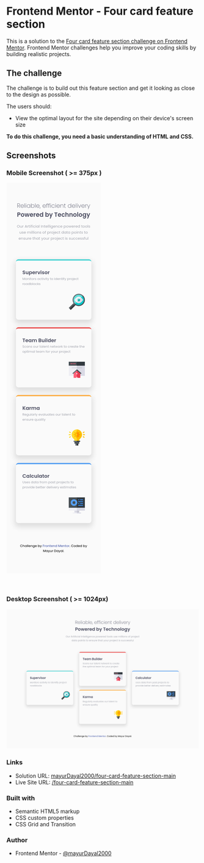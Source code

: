 # Frontend Mentor - Four card feature section

This is a solution to the [Four card feature section challenge on Frontend Mentor](https://www.frontendmentor.io/challenges/four-card-feature-section-weK1eFYK). Frontend Mentor challenges help you improve your coding skills by building realistic projects.

## The challenge

The challenge is to build out this feature section and get it looking as close to the design as possible.

The users should:

- View the optimal layout for the site depending on their device's screen size

**To do this challenge, you need a basic understanding of HTML and CSS.**

## Screenshots

### Mobile Screenshot ( >= 375px )

![mobile-screenshot](./design/mobile-screenshot.png)

<br>

### Desktop Screenshot ( >= 1024px)

![desktop-screenshot](./design/desktop-screenshot.png)

### Links

- Solution URL: [mayurDayal2000/four-card-feature-section-main](https://github.com/mayurDayal2000/four-card-feature-section-main)
- Live Site URL: [/four-card-feature-section-main](https://mayurdayal2000.github.io/four-card-feature-section-main)

### Built with

- Semantic HTML5 markup
- CSS custom properties
- CSS Grid and Transition

### Author

- Frontend Mentor - [@mayurDayal2000](https://www.frontendmentor.io/profile/mayurDayal2000)

